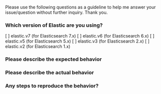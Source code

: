 Please use the following questions as a guideline to help me answer
your issue/question without further inquiry. Thank you.

### Which version of Elastic are you using?

[ ] elastic.v7 (for Elasticsearch 7.x)
[ ] elastic.v6 (for Elasticsearch 6.x)
[ ] elastic.v5 (for Elasticsearch 5.x)
[ ] elastic.v3 (for Elasticsearch 2.x)
[ ] elastic.v2 (for Elasticsearch 1.x)

### Please describe the expected behavior


### Please describe the actual behavior


### Any steps to reproduce the behavior?
